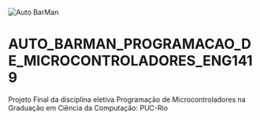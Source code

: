 ![Auto BarMan](https://github.com/Ajnus/AUTO_BARMAN_PROGRAMACAO_DE_MICROCONTROLADORES_ENG1419/blob/main/assets/izac.jpg)

# AUTO_BARMAN_PROGRAMACAO_DE_MICROCONTROLADORES_ENG1419
Projeto Final da disciplina eletiva Programação de Microcontroladores na Graduação em Ciência da Computação: PUC-Rio
